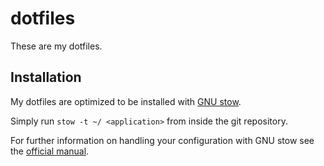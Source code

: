 dotfiles
===============
These are my dotfiles.

Installation
---------------
My dotfiles are optimized to be installed with
[GNU stow](http://www.gnu.org/software/stow/).

Simply run `stow -t ~/ <application>` from inside the git repository.

For further information on handling your configuration with GNU stow see the
[official manual](https://www.gnu.org/software/stow/manual/).
